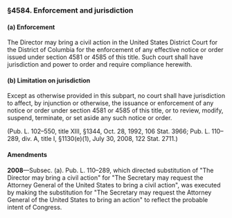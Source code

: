 ### §4584. Enforcement and jurisdiction ###

#### (a) Enforcement ####

The Director may bring a civil action in the United States District Court for the District of Columbia for the enforcement of any effective notice or order issued under section 4581 or 4585 of this title. Such court shall have jurisdiction and power to order and require compliance herewith.

#### (b) Limitation on jurisdiction ####

Except as otherwise provided in this subpart, no court shall have jurisdiction to affect, by injunction or otherwise, the issuance or enforcement of any notice or order under section 4581 or 4585 of this title, or to review, modify, suspend, terminate, or set aside any such notice or order.

(Pub. L. 102–550, title XIII, §1344, Oct. 28, 1992, 106 Stat. 3966; Pub. L. 110–289, div. A, title I, §1130(e)(1), July 30, 2008, 122 Stat. 2711.)

#### Amendments ####

**2008**—Subsec. (a). Pub. L. 110–289, which directed substitution of "The Director may bring a civil action" for "The Secretary may request the Attorney General of the United States to bring a civil action", was executed by making the substitution for "The Secretary may request the Attorney General of the United States to bring an action" to reflect the probable intent of Congress.